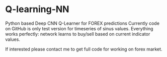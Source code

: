 # Q-learning-NN
Python based Deep CNN Q-Learner for FOREX predictions
Currently code on GitHub is only test version for timeseries of sinus values. Everything works perfectly: network learns to buy/sell based on current indicator values.

If interested please contact me to get full code for working on forex market.

